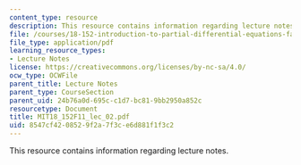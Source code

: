 ```yaml
---
content_type: resource
description: This resource contains information regarding lecture notes.
file: /courses/18-152-introduction-to-partial-differential-equations-fall-2011/8547cf4208529f2a7f3ce6d881f1f3c2_MIT18_152F11_lec_02.pdf
file_type: application/pdf
learning_resource_types:
- Lecture Notes
license: https://creativecommons.org/licenses/by-nc-sa/4.0/
ocw_type: OCWFile
parent_title: Lecture Notes
parent_type: CourseSection
parent_uid: 24b76a0d-695c-c1d7-bc81-9bb2950a852c
resourcetype: Document
title: MIT18_152F11_lec_02.pdf
uid: 8547cf42-0852-9f2a-7f3c-e6d881f1f3c2
---
```

This resource contains information regarding lecture notes.